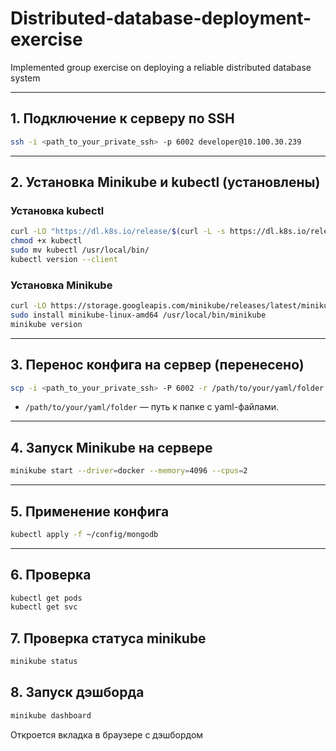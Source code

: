 # Distributed-database-deployment-exercise
Implemented group exercise on deploying a reliable distributed database system


---

## 1. Подключение к серверу по SSH

```sh
ssh -i <path_to_your_private_ssh> -p 6002 developer@10.100.30.239
```

---

## 2. Установка Minikube и kubectl (установлены)

### Установка kubectl

```sh
curl -LO "https://dl.k8s.io/release/$(curl -L -s https://dl.k8s.io/release/stable.txt)/bin/linux/amd64/kubectl"
chmod +x kubectl
sudo mv kubectl /usr/local/bin/
kubectl version --client
```

### Установка Minikube

```sh
curl -LO https://storage.googleapis.com/minikube/releases/latest/minikube-linux-amd64
sudo install minikube-linux-amd64 /usr/local/bin/minikube
minikube version
```

---

## 3. Перенос конфига на сервер (перенесено)

```sh
scp -i <path_to_your_private_ssh> -P 6002 -r /path/to/your/yaml/folder developer@10.100.30.239:~/config
```
- `/path/to/your/yaml/folder` — путь к папке с yaml-файлами.

---

## 4. Запуск Minikube на сервере

```sh
minikube start --driver=docker --memory=4096 --cpus=2
```

---

## 5. Применение конфига

```sh
kubectl apply -f ~/config/mongodb
```

---

## 6. Проверка 

```sh
kubectl get pods
kubectl get svc
```


## 7. Проверка статуса minikube
```sh
minikube status
```

## 8. Запуск дэшборда 
```sh
minikube dashboard
```
Откроется вкладка в браузере с дэшбордом